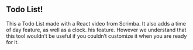 ## Todo List!

This a Todo List made with a React video from Scrimba. It also adds a time of day feature, as well as a clock.
his feature. However we understand that this tool wouldn’t be useful if you couldn’t customize it when you are ready for it.
